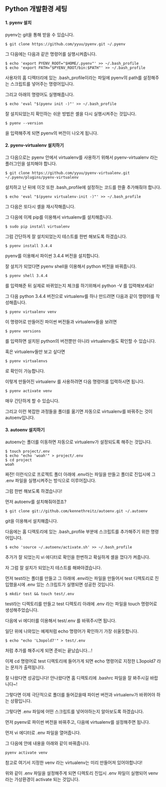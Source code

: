 ## Python 개발환경 세팅

#### 1. pyenv 설치

pyenv는 git을 통해 받을 수 있습니다.
```
$ git clone https://github.com/yyuu/pyenv.git ~/.pyenv
```
그 다음에는 다음과 같은 명령어를 실행시켜줍니다.
```
$ echo 'export PYENV_ROOT="$HOME/.pyenv"' >> ~/.bash_profile
$ echo 'export PATH="$PYENV_ROOT/bin:$PATH"' >> ~/.bash_profile
```
사용자의 홈 디렉터리에 있는 .bash_profile이라는 파일에 pyenv의 path를 설정해주는 스크립트를 넣어주는 명령어입니다.

그리고 아래의 명령어도 실행해줍니다.
```
$ echo 'eval "$(pyenv init -)"' >> ~/.bash_profile
```
잘 설치되었는지 확인하는 쉬운 방법은 셸을 다시 실행시켜주는 것입니다.
```
$ pyenv --version
```
을 입력해주게 되면 pyenv의 버전이 나오게 됩니다.


#### 2. pyenv-virtualenv 설치하기

그 다음으로는 pyenv 안에서 virtualenv를 사용하기 위해서 pyenv-virtualenv 라는 플러그인을 설치해야 합니다.
```
$ git clone https://github.com/yyuu/pyenv-virtualenv.git ~/.pyenv/plugins/pyenv-virtualenv
```
설치하고 난 뒤에 이것 또한 .bash_profile에 설정하는 코드를 한줄 추가해줘야 합니다.
```
$ echo 'eval "$(pyenv virtualenv-init -)"' >> ~/.bash_profile
```
그 다음은 또다시 셸을 재시작해줍니다.

그 다음에 이제 pip를 이용해서 virtualenv를 설치해줍니다.
```
$ sudo pip install virtualenv
```
그럼 간단하게 잘 설치되었는지 테스트를 한번 해보도록 하겠습니다.
```
$ pyenv install 3.4.4
```
pyenv를 이용해서 파이썬 3.4.4 버전을 설치합니다.

잘 설치가 되었다면 pyenv shell을 이용해서 python 버전을 바꿔줍니다.
```
$ pyenv shell 3.4.4
```
를 입력해준 뒤 실제로 바뀌었는지 체크를 하기위해서 python -V 를 입력해보세요!

그 다음 python 3.4.4 버전으로 virtualenv를 하나 만드려면 다음과 같이 명령어를 작성해줍니다.
```
$ pyenv virtualenv venv
```
이 명령어로 만들어진 파이썬 버전들과 virtualenv들을 보려면
```
$ pyenv versions
```
를 입력하면 설치된 python의 버전뿐만 아니라 virtualenv들도 확인할 수 있습니다.

혹은 virtualenv들만 보고 싶다면
```
$ pyenv virtualenvs
```
로 확인이 가능합니다.

이렇게 만들어진 virtualenv 를 사용하려면 다음 명령어를 입력하시면 됩니다.
```
$ pyenv activate venv
```
매우 간단하게 할 수 있습니다.

그리고 이런 복잡한 과정들을 폴더를 옮기면 자동으로 virtualenv를 바꿔주는 것이 autoenv입니다.


#### 3. autoenv 설치하기

autoenv는 폴더를 이동하면 자동으로 virtualenv가 설정되도록 해주는 것입니다.
```
$ touch project/.env
$ echo "echo 'woah'" > project/.env
$ cd project
woah
```
짜잔! 이런식으로 프로젝트 폴더 아래에 .env라는 파일을 만들고 폴더로 진입시에 그 .env 파일을 실행시켜주는 방식으로 이루어집니다.

그럼 한번 해보도록 하겠습니다!

먼저 autoenv를 설치해줘야겠죠?
```
$ git clone git://github.com/kennethreitz/autoenv.git ~/.autoenv
```
git을 이용해서 설치해줍니다.

다음에는 홈 디렉토리에 있는 .bash_profile 부분에 스크립트를 추가해주기 위한 명령어입니다.
```
$ echo 'source ~/.autoenv/activate.sh' >> ~/.bash_profile
```
추가가 잘 되었는지 vi 에디터로 확인을 한번하고 확실하게 셸을 껐다가 켜줍니다.

자 그럼 잘 설치가 되었는지 테스트를 해봐야겠습니다.

먼저 test라는 폴더를 만들고 그 아래에 .env라는 파일을 만들어서 test 디렉토리로 진입했을시에 .env 있는 스크립트가 실행되면 성공한 것입니다.
```
$ mkdir test && touch test/.env
```
test라는 디렉토리를 만들고 test 디렉토리 아래에 .env 라는 파일을 touch 명령어로 생성해주었습니다.

다음에 vi 에디터를 이용해서 test/.env 를 바꿔주시면 됩니다.

일단 위에 나와있는 예제처럼 echo 명령어가 확인하기 가장 쉬울듯합니다.
```
$ echo "echo 'L3opold7'" > test/.env
```
처럼 추가를 해주시게 되면 준비는 끝났습니다...!

이제 cd 명령어로 test 디렉토리에 들어가게 되면 echo 명령어로 지정한 L3opold7 라는 문자가 출력됩니다.

잘 나왔다면 성공입니다! 안나왔다면 홈 디렉토리에 .bashrc 파일을 잘 봐주시길 바랍니다~!

그렇다면 이제 극단적으로 폴더를 들어갔을때 파이썬 버전과 virtualenv가 바뀌어야 하는 상황입니다.

그렇다면 .env 파일에 어떤 스크립트를 넣어야하는지 알아보도록 하겠습니다.

먼저 pyenv로 파이썬 버전을 바꿔주고, 다음에 virtualenv를 설정해주면 됩니다.

먼저 vi 에디터로 .env 파일을 열어줍니다.

그 다음에 안에 내용을 아래와 같이 바꿔줍니다.
```
pyenv activate venv
```
참고로 여기서 지정한 venv 라는 virtualenv는 미리 만들어져 있어야합니다!

위와 같이 .env 파일을 설정해주게 되면 디렉토리 진입시 .env 파일이 실행되어 venv 라는 가상환경이 activate 되는 것입니다.
